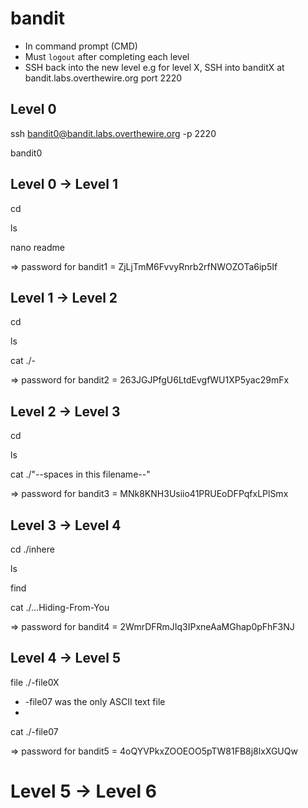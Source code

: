# bandit 

- In command prompt (CMD)
- Must ```logout``` after completing each level
- SSH back into the new level e.g for level X, SSH into banditX at bandit.labs.overthewire.org port 2220



## Level 0 
ssh bandit0@bandit.labs.overthewire.org -p 2220 

bandit0



## Level 0 -> Level 1
cd 

ls

nano readme

=> password for bandit1 = ZjLjTmM6FvvyRnrb2rfNWOZOTa6ip5If 



## Level 1 -> Level 2
cd 

ls 

cat ./-

=> password for bandit2 = 263JGJPfgU6LtdEvgfWU1XP5yac29mFx 



## Level 2 -> Level 3
cd 

ls 

cat ./"--spaces in this filename--" 

=> password for bandit3 = MNk8KNH3Usiio41PRUEoDFPqfxLPlSmx 



## Level 3 -> Level 4
cd ./inhere 

ls 

find 

cat ./...Hiding-From-You 

=> password for bandit4 = 2WmrDFRmJIq3IPxneAaMGhap0pFhF3NJ 



## Level 4 -> Level 5 

file ./-file0X 

- -file07 was the only ASCII text file
- 
cat ./-file07

=> password for bandit5 = 4oQYVPkxZOOEOO5pTW81FB8j8lxXGUQw



# Level 5 -> Level 6

